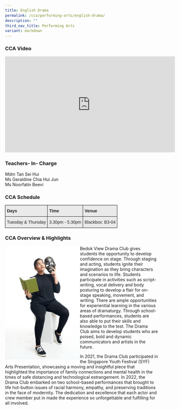 ```yaml
---
title: English Drama
permalink: /cca/performing-arts/english-drama/
description: ""
third_nav_title: Performing Arts
variant: markdown
---
```

### CCA Video

<div class="bp-youtube">

<iframe width="560" height="315" src="https://www.youtube.com/embed/ocS6mK6_8Fs" title="YouTube video player" frameborder="0" allow="accelerometer; autoplay; clipboard-write; encrypted-media; gyroscope; picture-in-picture" allowfullscreen=""></iframe>

</div>

### Teachers- In- Charge

Mdm Tan Sei Hui <br>
Ms Geraldine Chia Hui Jun <br>
Ms Noorfatin Beevi


### CCA Schedule

<style type="text/css">
.tg  {border-collapse:collapse;border-spacing:0;}
.tg td{border-color:black;border-style:solid;border-width:1px;font-family:Arial, sans-serif;font-size:14px;
  overflow:hidden;padding:10px 5px;word-break:normal;}
.tg th{border-color:black;border-style:solid;border-width:1px;font-family:Arial, sans-serif;font-size:14px;
  font-weight:normal;overflow:hidden;padding:10px 5px;word-break:normal;}
.tg .tg-y7qa{background-color:#EAEAEA;color:#222;text-align:left;vertical-align:top}
.tg .tg-rj1p{background-color:#EAEAEA;color:#222;font-weight:bold;text-align:left;vertical-align:top}
</style>
<table class="tg">
<thead>
  <tr>
    <th class="tg-rj1p">Days</th>
    <th class="tg-rj1p">Time</th>
    <th class="tg-rj1p">Venue</th>
  </tr>
</thead>
<tbody>
  <tr>
    <td class="tg-y7qa">Tuesday &amp; Thursday</td>
    <td class="tg-y7qa">3.30pm - 5.30pm</td>
    <td class="tg-y7qa">Blackbox: B3-04</td>
  </tr>
</tbody>
</table>


### CCA Overview &amp; Highlights

<img src="/images/English_Drama_01.jpg" style="width:49%" align="left">
Bedok View Drama Club gives students the opportunity to develop confidence on stage. Through staging and acting, students ignite their imagination as they bring characters and scenarios to life. Students participate in activities such as script-writing, vocal delivery and body posturing to develop a flair for on-stage speaking, movement, and writing. There are ample opportunities for experiential learning in the various areas of dramaturgy. Through school-based performances, students are also able to put their skills and knowledge to the test. The Drama Club aims to develop students who are poised, bold and dynamic communicators and artists in the future.

In 2021, the Drama Club participated in the Singapore Youth Festival (SYF) Arts Presentation, showcasing a moving and insightful piece that highlighted the importance of family connections and mental health in the times of safe distancing and technological estrangement. In 2022, the Drama Club embarked on two school-based performances that brought to life hot-button issues of racial harmony, empathy, and preserving traditions in the face of modernity. The dedication and excellence that each actor and crew member put in made the experience so unforgettable and fulfilling for all involved.